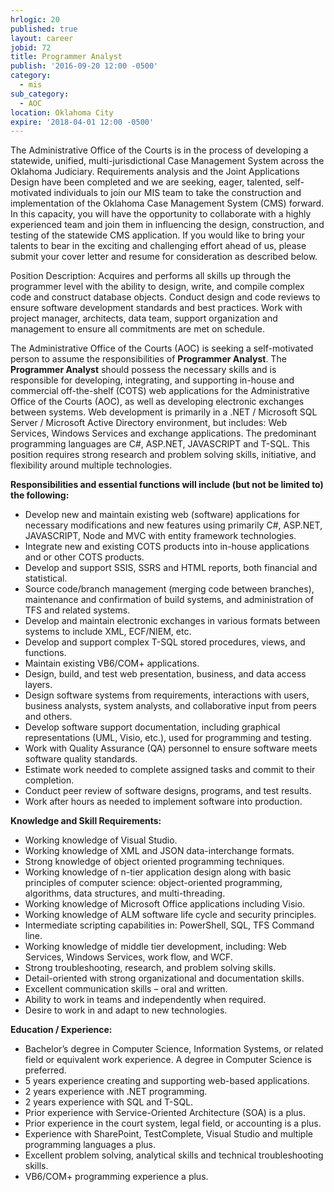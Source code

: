 ```yaml
---
hrlogic: 20
published: true
layout: career
jobid: 72
title: Programmer Analyst
publish: '2016-09-20 12:00 -0500'
category:
  - mis
sub_category:
  - AOC
location: Oklahoma City
expire: '2018-04-01 12:00 -0500'
---
```

<p>The Administrative Office of the Courts is in the process of developing a statewide, unified, multi-jurisdictional Case Management System across the Oklahoma Judiciary.  Requirements analysis and the Joint Applications Design have been completed and we are seeking, eager, talented, self-motivated individuals to join our MIS team to take the construction and implementation of the Oklahoma Case Management System (CMS) forward.  In this capacity, you will have the opportunity to collaborate with a highly experienced team and join them in influencing the design, construction, and testing of the statewide CMS application.  If you would like to bring your talents to bear in the exciting and challenging effort ahead of us, please submit your cover letter and resume for consideration as described below.</p>
<p>Position Description:
Acquires and performs all skills up through the programmer level with the ability to design, write, and compile complex code and construct database objects. Conduct design and code reviews to ensure software development standards and best practices. Work with project manager, architects, data team, support organization and management to ensure all commitments are met on schedule.  
</p>
<p>The Administrative Office of the Courts (AOC) is seeking a self-motivated person to assume the responsibilities of <strong>Programmer Analyst</strong>. The <strong>Programmer Analyst</strong> should possess the necessary skills and is responsible for developing, integrating, and supporting in-house and commercial off-the-shelf (COTS) web applications for the Administrative Office of the Courts (AOC), as well as developing electronic exchanges between systems. Web development is primarily in a .NET / Microsoft SQL Server / Microsoft Active Directory environment, but includes: Web Services, Windows Services and exchange applications. The predominant programming languages are C#, ASP.NET, JAVASCRIPT and T-SQL. This position requires strong research and problem solving skills, initiative, and flexibility around multiple technologies.</p>
<p><strong>Responsibilities and essential functions will include (but not be limited to) the following:</strong></p>
<ul>
<li>Develop new and maintain existing web (software) applications for necessary modifications and new features using primarily C#, ASP.NET, JAVASCRIPT, Node and MVC with entity framework technologies.</li>
<li>Integrate new and existing COTS products into in-house applications and or other COTS products.</li>
<li>Develop and support SSIS, SSRS and HTML reports, both financial and statistical.</li>
<li>Source code/branch management (merging code between branches), maintenance and confirmation of build systems, and administration of TFS and related systems.</li>
<li>Develop and maintain electronic exchanges in various formats between systems to include XML, ECF/NIEM, etc.</li>
<li>Develop and support complex T-SQL stored procedures, views, and functions.</li>
<li>Maintain existing VB6/COM+ applications.</li>
<li>Design, build, and test web presentation, business, and data access layers.</li>
<li>Design software systems from requirements, interactions with users, business analysts, system analysts, and collaborative input from peers and others.</li>
<li>Develop software support documentation, including graphical representations (UML, Visio, etc.), used for programming and testing.</li>
<li>Work with Quality Assurance (QA) personnel to ensure software meets software quality standards.</li>
<li>Estimate work needed to complete assigned tasks and commit to their completion.</li>
<li>Conduct peer review of software designs, programs, and test results.</li>
<li>Work after hours as needed to implement software into production.</li>
</ul>
<p><strong>Knowledge and Skill Requirements:</strong></p>
<ul>
<li>Working knowledge of Visual Studio.</li>
<li>Working knowledge of XML and JSON data-interchange formats.</li>
<li>Strong knowledge of object oriented programming techniques.</li>
<li>Working knowledge of n-tier application design along with basic principles of computer science: object-oriented programming, algorithms, data structures, and multi-threading.</li>
<li>Working knowledge of Microsoft Office applications including Visio.</li>
<li>Working knowledge of ALM software life cycle and security principles.</li>
<li>Intermediate scripting capabilities in: PowerShell, SQL, TFS Command line.</li>
<li>Working knowledge of middle tier development, including:  Web Services, Windows Services, work flow, and WCF.</li>
<li>Strong troubleshooting, research, and problem solving skills.</li>
<li>Detail-oriented with strong organizational and documentation skills.</li>
<li>Excellent communication skills – oral and written.</li>
<li>Ability to work in teams and independently when required.</li>
<li>Desire to work in and adapt to new technologies.</li>
</ul>
<p><strong>Education / Experience:</strong></p>
<ul>
<li>Bachelor’s degree in Computer Science, Information Systems, or related field or equivalent work experience.  A degree in Computer Science is preferred.</li>
<li>5 years experience creating and supporting web-based applications.</li>
<li>2 years experience with .NET programming.</li>
<li>2 years experience with SQL and T-SQL.</li>
<li>Prior experience with Service-Oriented Architecture (SOA) is a plus.</li>
<li>Prior experience in the court system, legal field, or accounting is a plus.</li>
<li>Experience with SharePoint, TestComplete, Visual Studio and multiple programming languages a plus.</li>
<li>Excellent problem solving, analytical skills and technical troubleshooting skills.</li>
<li>VB6/COM+ programming experience a plus.</li></ul>
